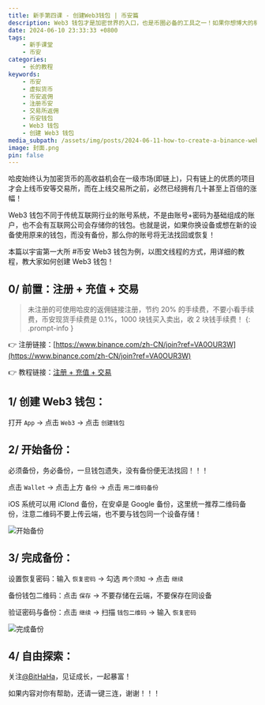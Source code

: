 ```yaml
---
title: 新手第四课 - 创建Web3钱包 | 币安篇
description: Web3 钱包才是加密世界的入口，也是币圈必备的工具之一！如果你想博大的机会，那么来吧，属于你的加密之旅才刚刚开始！
date: 2024-06-10 23:33:33 +0800
tags:
    - 新手课堂
    - 币安
categories:
    - 长的教程
keywords:
    - 币安
    - 虚拟货币
    - 币安返佣
    - 注册币安
    - 交易所返佣
    - 币安钱包
    - Web3 钱包
    - 创建 Web3 钱包
media_subpath: /assets/img/posts/2024-06-11-how-to-create-a-binance-web3-wallet/
image: 封面.png
pin: false
---
```


哈皮始终认为加密货币的高收益机会在一级市场(即链上)，只有链上的优质的项目才会上线币安等交易所，而在上线交易所之前，必然已经拥有几十甚至上百倍的涨幅！

Web3 钱包不同于传统互联网行业的账号系统，不是由账号+密码为基础组成的账户，也不会有互联网公司会存储你的钱包。也就是说，如果你换设备或想在新的设备使用原来的钱包，而没有备份，那么你的账号将无法找回或恢复！

本篇以宇宙第一大所 #币安 Web3 钱包为例，以图文线程的方式，用详细的教程，教大家如何创建 Web3 钱包！

## **0/ 前置：注册 + 充值 + 交易**

>未注册的可使用哈皮的返佣链接注册，节约 20% 的手续费，不要小看手续费，币安现货手续费是 0.1%，1000 块钱买入卖出，收 2 块钱手续费！
{: .prompt-info }

👉 注册链接：[https://www.binance.com/zh-CN/join?ref=VA0OUR3W](https://www.binance.com/zh-CN/join?ref=VA0OUR3W)

👉 教程链接：[注册 + 充值 + 交易](https://bithappy.xyz/posts/how-to-trade-on-binance/)

## **1/ 创建 Web3 钱包：**

打开 `App` -> 点击 `Web3` -> 点击 `创建钱包`

## **2/ 开始备份：**

必须备份，务必备份，一旦钱包遗失，没有备份便无法找回！！！

点击 `Wallet` -> 点击上方 `备份` -> 点击 `用二维码备份`

iOS 系统可以用 iClond 备份，在安卓是 Google 备份，这里统一推荐二维码备份，注意二维码不要上传云端，也不要与钱包同一个设备存储！

![开始备份](创建Web3钱包1.png)

## **3/ 完成备份：**

设置恢复密码：输入 `恢复密码` -> 勾选 `两个须知` -> 点击 `继续`

备份钱包二维码：点击 `保存` -> 不要存储在云端，不要保存在同设备

验证密码与备份：点击 `继续` -> 扫描 `钱包二维码` -> 输入 `恢复密码`

![完成备份](创建Web3钱包2.png)

## **4/ 自由探索：**

关注[@BitHaHa](https://x.com/intent/follow?screen_name=BitHaHa)，见证成长，一起暴富！

如果内容对你有帮助，还请一键三连，谢谢！！！
